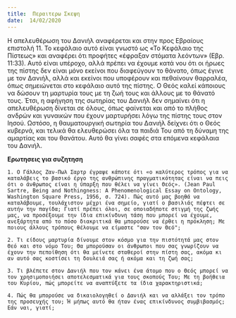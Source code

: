 ```yaml
---
title:  Περαιτερω Σκεψη
date:  14/02/2020
---
```


Η απελευθέρωση του Δανιήλ αναφέρεται και στην προς Εβραίους επιστολή 11. Το κεφάλαιο αυτό είναι γνωστό ως «Το Κεφάλαιο της Πίστεως» και αναφέρει ότι προφήτες «έφραξαν στόματα λεόντων» (Εβρ. 11:33). Αυτό είναι υπέροχο, αλλά πρέπει να έχουμε κατά νου ότι οι ήρωες της πίστης δεν είναι μόνο εκείνοι που διαφεύγουν το θάνατο, όπως έγινε με τον Δανιήλ, αλλά και εκείνοι που υποφέρουν και πεθαίνουν θαρραλέα, όπως σημειώνεται στο κεφάλαιο αυτό της πίστης. Ο Θεός καλεί κάποιους να δώσουν τη μαρτυρία τους με τη ζωή τους και άλλους με το θάνατό τους. Έτσι, η αφήγηση της σωτηρίας του Δανιήλ δεν σημαίνει ότι η απελευθέρωση δίνεται σε όλους, όπως φαίνεται και από το πλήθος ανδρών και γυναικών που έχουν μαρτυρήσει λόγω της πίστης τους στον Ιησού. Ωστόσο, η θαυματουργική σωτηρία του Δανιήλ δείχνει ότι ο Θεός κυβερνά, και τελικά θα ελευθερώσει όλα τα παιδιά Του από τη δύναμη της αμαρτίας και του θανάτου. Αυτό θα γίνει σαφές στα επόμενα κεφάλαια του Δανιήλ.

**Ερωτησεις για συζητηση**

`1. Ο Γάλλος Ζαν-Πωλ Σαρτρ έγραψε κάποτε ότι «ο καλύτερος τρόπος για να καταλάβεις το βασικό έργο της ανθρώπινης πραγματικότητας είναι να πεις ότι ο άνθρωπος είναι η ύπαρξη που θέλει να γίνει Θεός». (Jean Paul Sartre, Being and Nothingness: A Phenomenological Essay on Ontology, Washington Square Press, 1956, σ. 724). Πώς αυτό μας βοηθά να καταλάβουμε, τουλάχιστον μέχρι ένα σημείο, γιατί ο βασιλιάς πέφτει σε αυτήν την παγίδα; Γιατί πρέπει όλοι, σε οποιαδήποτε στιγμή της ζωής μας, να προσέξουμε την ίδια επικίνδυνη τάση που μπορεί να έχουμε, ανεξάρτητα από το πόσο διακριτικά θα μπορούσε να έρθει η πρόκληση; Με ποιους άλλους τρόπους θέλουμε να είμαστε "σαν τον Θεό";`

`2. Τι είδους μαρτυρία δίνουμε στον κόσμο για την πιστότητά μας στον Θεό και στο νόμο Του; Θα μπορούσαν οι άνθρωποι που σας γνωρίζουν να έχουν την πεποίθηση ότι θα μείνετε σταθεροί στην πίστη σας, ακόμα κι αν αυτό σας κοστίσει τη δουλειά σας ή ακόμα και τη ζωή σας;`

`3. Τι βλέπετε στον Δανιήλ που τον κάνει ένα άτομο που ο Θεός μπορεί να τον χρησιμοποιήσει αποτελεσματικά για τους σκοπούς Του; Με τη βοήθεια του Κυρίου, πώς μπορείτε να αναπτύξετε τα ίδια χαρακτηριστικά;`

`4. Πώς θα μπορούσε να δικαιολογηθεί ο Δανιήλ και να αλλάξει τον τρόπο της προσευχής του; Ή μήπως αυτό θα ήταν ένας επικίνδυνος συμβιβασμός; Εάν ναι, γιατί;`